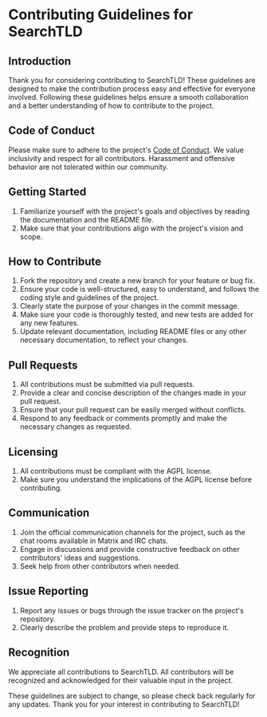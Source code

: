 # Contributing Guidelines for SearchTLD

## Introduction

Thank you for considering contributing to SearchTLD! These guidelines are designed to make the contribution process easy and effective for everyone involved.
Following these guidelines helps ensure a smooth collaboration and a better understanding of how to contribute to the project.

## Code of Conduct

Please make sure to adhere to the project's [Code of Conduct](https://github.com/avitld/SearchTLD/blob/main/CODE_OF_CONDUCT.md).
We value inclusivity and respect for all contributors.
Harassment and offensive behavior are not tolerated within our community.

## Getting Started

1. Familiarize yourself with the project's goals and objectives by reading the documentation and the README file.
2. Make sure that your contributions align with the project's vision and scope.

## How to Contribute

1. Fork the repository and create a new branch for your feature or bug fix.
2. Ensure your code is well-structured, easy to understand, and follows the coding style and guidelines of the project.
3. Clearly state the purpose of your changes in the commit message.
4. Make sure your code is thoroughly tested, and new tests are added for any new features.
5. Update relevant documentation, including README files or any other necessary documentation, to reflect your changes.

## Pull Requests

1. All contributions must be submitted via pull requests.
2. Provide a clear and concise description of the changes made in your pull request.
3. Ensure that your pull request can be easily merged without conflicts.
4. Respond to any feedback or comments promptly and make the necessary changes as requested.

## Licensing

1. All contributions must be compliant with the AGPL license.
2. Make sure you understand the implications of the AGPL license before contributing.

## Communication

1. Join the official communication channels for the project, such as the chat rooms available in Matrix and IRC chats.
2. Engage in discussions and provide constructive feedback on other contributors' ideas and suggestions.
3. Seek help from other contributors when needed.

## Issue Reporting

1. Report any issues or bugs through the issue tracker on the project's repository.
2. Clearly describe the problem and provide steps to reproduce it.

## Recognition

We appreciate all contributions to SearchTLD. All contributors will be recognized and acknowledged for their valuable input in the project.

These guidelines are subject to change, so please check back regularly for any updates. Thank you for your interest in contributing to SearchTLD!
